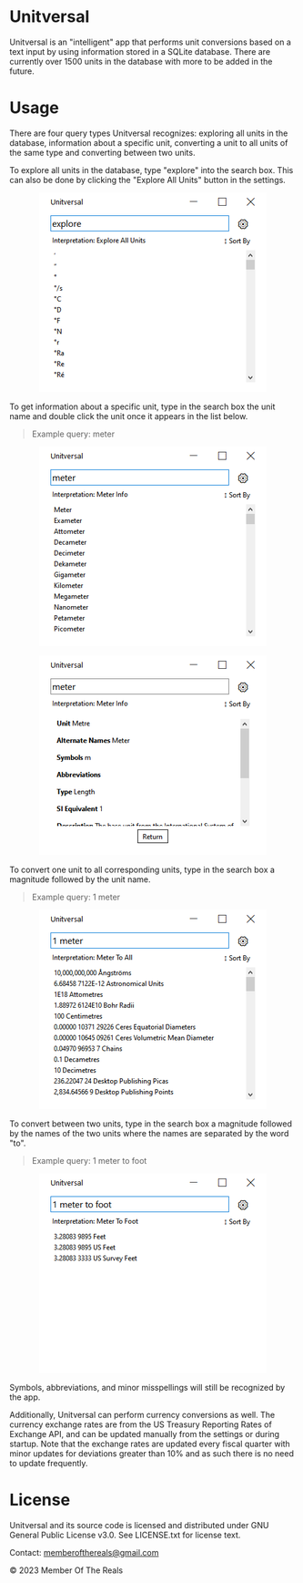 # Unitversal

Unitversal is an "intelligent" app that performs unit conversions based on a
text input by using information stored in a SQLite database. There are currently
over 1500 units in the database with more to be added in the future.

# Usage

There are four query types Unitversal recognizes: exploring all units in the
database, information about a specific unit, converting a unit to all units of
the same type and converting between two units.

To explore all units in the database, type "explore" into the search box. This
can also be done by clicking the "Explore All Units" button in the settings.

<p align="center">
   <img src="https://github.com/Member-Of-The-Reals/Unitversal/blob/main/Unitversal/Resources/Screenshots/Explore%20Query.png" alt="Explore Query Screenshot"/>
</p>

To get information about a specific unit, type in the search box the unit name
and double click the unit once it appears in the list below.

>Example query: meter

<p align="center">
   <img src="https://github.com/Member-Of-The-Reals/Unitversal/blob/main/Unitversal/Resources/Screenshots/Information%20Query.png" alt="Information Query Screenshot"/>
</p>

<p align="center">
   <img src="https://github.com/Member-Of-The-Reals/Unitversal/blob/main/Unitversal/Resources/Screenshots/Unit%20Information.png" alt="Unit Information Screenshot"/>
</p>

To convert one unit to all corresponding units, type in the search box a
magnitude followed by the unit name.

>Example query: 1 meter

<p align="center">
   <img src="https://github.com/Member-Of-The-Reals/Unitversal/blob/main/Unitversal/Resources/Screenshots/Convert%20All%20Query.png" alt="Convert All Query Screenshot"/>
</p>

To convert between two units, type in the search box a magnitude followed by the
names of the two units where the names are separated by the word "to".

>Example query: 1 meter to foot

<p align="center">
   <img src="https://github.com/Member-Of-The-Reals/Unitversal/blob/main/Unitversal/Resources/Screenshots/Convert%20To%20Query.png" alt="Convert To Query Screenshot"/>
</p>

Symbols, abbreviations, and minor misspellings will still be recognized by the
app.

Additionally, Unitversal can perform currency conversions as well. The currency
exchange rates are from the US Treasury Reporting Rates of Exchange API, and can
be updated manually from the settings or during startup. Note that the exchange
rates are updated every fiscal quarter with minor updates for deviations greater
than 10% and as such there is no need to update frequently.

# License

Unitversal and its source code is licensed and distributed under GNU General
Public License v3.0. See LICENSE.txt for license text.

Contact: memberofthereals@gmail.com

© 2023 Member Of The Reals
